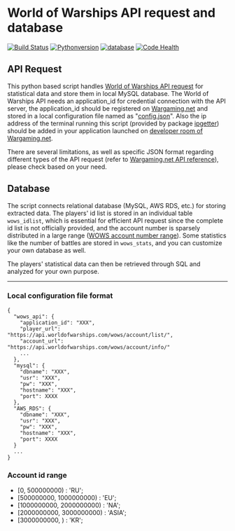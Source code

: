 # World of Warships API request and database

[![Build Status](https://travis-ci.com/WilliamOnVoyage/WOWS_stats.svg?token=mAvX7VnJxpyB9MUv3mSv&branch=master)](https://travis-ci.com/WilliamOnVoyage/WOWS_stats) [![Pythonversion](https://img.shields.io/badge/winpython-3.5.2-blue.svg)](https://sourceforge.net/projects/winpython/files/WinPython_3.5/3.5.2.3/) [![database](https://img.shields.io/badge/mysql-5.5-orange.svg)](https://dev.mysql.com/downloads/windows/installer/5.5.html) [![Code Health](https://landscape.io/github/WilliamOnVoyage/WOWS_stats/master/landscape.svg?style=flat&badge_auth_token=d93c6fcebdf2479295bb05dc33fe44c3)](https://landscape.io/github/WilliamOnVoyage/WOWS_stats/master)

## API Request
This python based script handles [World of Warships API request](https://developers.wargaming.net/) for statistical data and store them in local MySQL database. The World of Warships API needs an application_id for credential connection with the API server, the application_id should be registered on [Wargaming.net](https://developers.wargaming.net/applications/) and stored in a local configuration file named as "[config.json](#local-configuration-file-format)". Also the ip address of the terminal running this script (provided by package [ipgetter](https://pypi.python.org/pypi/ipgetter/0.6)) should be added in your application launched on [developer room of Wargaming.net](https://developers.wargaming.net/applications/).

There are several limitations, as well as specific JSON format regarding different types of the API request (refer to [Wargaming.net API reference](https://developers.wargaming.net/reference/all/wot/account/list/?application_id=bc7a1942582313fd553a85240bd491c8&r_realm=ru)), please check based on your need.

## Database

The script connects relational database (MySQL, AWS RDS, etc.) for storing extracted data. The players' id list is stored in an individual table `wows_idlist`, which is essential for efficient API request since the complete id list is not officially provided, and the account number is sparsely distributed in a large range ([WOWS account number range](#account-id-range)). Some statistics like the number of battles are stored in `wows_stats`, and you can customize your own database as well.

The players' statistical data can then be retrieved through SQL and analyzed for your own purpose.

----
### Local configuration file format
```
{
  "wows_api": {
    "application_id": "XXX",
    "player_url": "https://api.worldofwarships.com/wows/account/list/",
    "account_url": "https://api.worldofwarships.com/wows/account/info/"
    ...
  },
  "mysql": {
    "dbname": "XXX",
    "usr": "XXX",
    "pw": "XXX",
    "hostname": "XXX",
    "port": XXXX
  },
  "AWS_RDS": {
    "dbname": "XXX",
    "usr": "XXX",
    "pw": "XXX",
    "hostname": "XXX",
    "port": XXXX
  }
  ...
}
````
### Account id range
* [0, 500000000) : 'RU';
* [500000000, 1000000000) : 'EU';
* [1000000000, 2000000000) : 'NA';
* [2000000000, 3000000000) : 'ASIA';
* [3000000000, ) : 'KR';